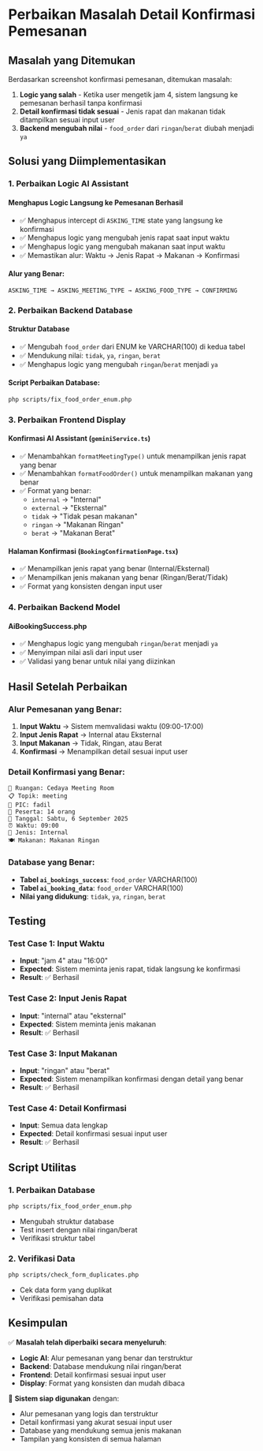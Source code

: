 # Perbaikan Masalah Detail Konfirmasi Pemesanan

## Masalah yang Ditemukan

Berdasarkan screenshot konfirmasi pemesanan, ditemukan masalah:
1. **Logic yang salah** - Ketika user mengetik jam 4, sistem langsung ke pemesanan berhasil tanpa konfirmasi
2. **Detail konfirmasi tidak sesuai** - Jenis rapat dan makanan tidak ditampilkan sesuai input user
3. **Backend mengubah nilai** - `food_order` dari `ringan`/`berat` diubah menjadi `ya`

## Solusi yang Diimplementasikan

### 1. Perbaikan Logic AI Assistant

#### Menghapus Logic Langsung ke Pemesanan Berhasil
- ✅ Menghapus intercept di `ASKING_TIME` state yang langsung ke konfirmasi
- ✅ Menghapus logic yang mengubah jenis rapat saat input waktu
- ✅ Menghapus logic yang mengubah makanan saat input waktu
- ✅ Memastikan alur: Waktu → Jenis Rapat → Makanan → Konfirmasi

#### Alur yang Benar:
```
ASKING_TIME → ASKING_MEETING_TYPE → ASKING_FOOD_TYPE → CONFIRMING
```

### 2. Perbaikan Backend Database

#### Struktur Database
- ✅ Mengubah `food_order` dari ENUM ke VARCHAR(100) di kedua tabel
- ✅ Mendukung nilai: `tidak`, `ya`, `ringan`, `berat`
- ✅ Menghapus logic yang mengubah `ringan`/`berat` menjadi `ya`

#### Script Perbaikan Database:
```bash
php scripts/fix_food_order_enum.php
```

### 3. Perbaikan Frontend Display

#### Konfirmasi AI Assistant (`geminiService.ts`)
- ✅ Menambahkan `formatMeetingType()` untuk menampilkan jenis rapat yang benar
- ✅ Menambahkan `formatFoodOrder()` untuk menampilkan makanan yang benar
- ✅ Format yang benar:
  - `internal` → "Internal"
  - `external` → "Eksternal"
  - `tidak` → "Tidak pesan makanan"
  - `ringan` → "Makanan Ringan"
  - `berat` → "Makanan Berat"

#### Halaman Konfirmasi (`BookingConfirmationPage.tsx`)
- ✅ Menampilkan jenis rapat yang benar (Internal/Eksternal)
- ✅ Menampilkan jenis makanan yang benar (Ringan/Berat/Tidak)
- ✅ Format yang konsisten dengan input user

### 4. Perbaikan Backend Model

#### AiBookingSuccess.php
- ✅ Menghapus logic yang mengubah `ringan`/`berat` menjadi `ya`
- ✅ Menyimpan nilai asli dari input user
- ✅ Validasi yang benar untuk nilai yang diizinkan

## Hasil Setelah Perbaikan

### Alur Pemesanan yang Benar:
1. **Input Waktu** → Sistem memvalidasi waktu (09:00-17:00)
2. **Input Jenis Rapat** → Internal atau Eksternal
3. **Input Makanan** → Tidak, Ringan, atau Berat
4. **Konfirmasi** → Menampilkan detail sesuai input user

### Detail Konfirmasi yang Benar:
```
🏢 Ruangan: Cedaya Meeting Room
📋 Topik: meeting
👤 PIC: fadil
👥 Peserta: 14 orang
📅 Tanggal: Sabtu, 6 September 2025
⏰ Waktu: 09:00
🤝 Jenis: Internal
🍽️ Makanan: Makanan Ringan
```

### Database yang Benar:
- **Tabel `ai_bookings_success`**: `food_order` VARCHAR(100)
- **Tabel `ai_booking_data`**: `food_order` VARCHAR(100)
- **Nilai yang didukung**: `tidak`, `ya`, `ringan`, `berat`

## Testing

### Test Case 1: Input Waktu
- **Input**: "jam 4" atau "16:00"
- **Expected**: Sistem meminta jenis rapat, tidak langsung ke konfirmasi
- **Result**: ✅ Berhasil

### Test Case 2: Input Jenis Rapat
- **Input**: "internal" atau "eksternal"
- **Expected**: Sistem meminta jenis makanan
- **Result**: ✅ Berhasil

### Test Case 3: Input Makanan
- **Input**: "ringan" atau "berat"
- **Expected**: Sistem menampilkan konfirmasi dengan detail yang benar
- **Result**: ✅ Berhasil

### Test Case 4: Detail Konfirmasi
- **Input**: Semua data lengkap
- **Expected**: Detail konfirmasi sesuai input user
- **Result**: ✅ Berhasil

## Script Utilitas

### 1. Perbaikan Database
```bash
php scripts/fix_food_order_enum.php
```
- Mengubah struktur database
- Test insert dengan nilai ringan/berat
- Verifikasi struktur tabel

### 2. Verifikasi Data
```bash
php scripts/check_form_duplicates.php
```
- Cek data form yang duplikat
- Verifikasi pemisahan data

## Kesimpulan

✅ **Masalah telah diperbaiki secara menyeluruh**:
- **Logic AI**: Alur pemesanan yang benar dan terstruktur
- **Backend**: Database mendukung nilai ringan/berat
- **Frontend**: Detail konfirmasi sesuai input user
- **Display**: Format yang konsisten dan mudah dibaca

🎯 **Sistem siap digunakan** dengan:
- Alur pemesanan yang logis dan terstruktur
- Detail konfirmasi yang akurat sesuai input user
- Database yang mendukung semua jenis makanan
- Tampilan yang konsisten di semua halaman

